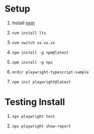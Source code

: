 # Setup

1. Install [nvm](https://github.com/coreybutler/nvm-windows#installation--upgrades)

1. `nvm install lts`

1. `nvm switch xx.xx.xx`

1. `npm install -g npm@latest`

1. `npm install -g npx`

1. `mrdir playwright-typescript-sample`

1. `npm init playwright@latest`

# Testing Install

1. `npx playwright test`

1. `npx playwright show-report`
